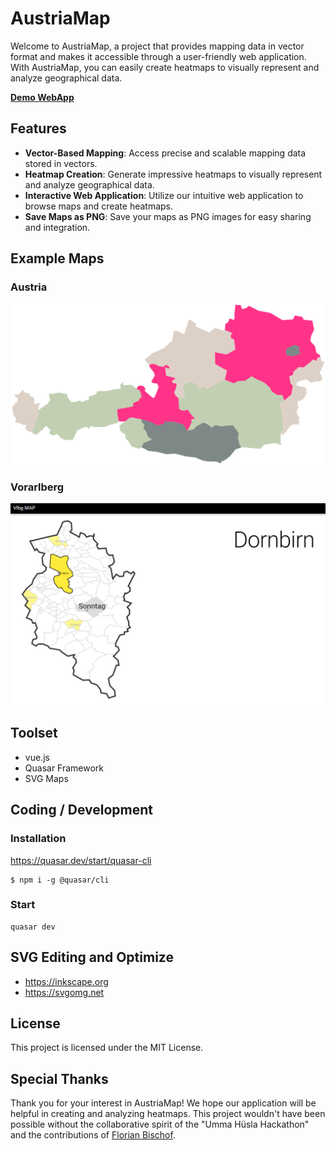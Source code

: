 # AustriaMap
Welcome to AustriaMap, a project that provides mapping data in vector format and makes it accessible through a user-friendly web application.
With AustriaMap, you can easily create heatmaps to visually represent and analyze geographical data.

**[Demo WebApp](https://tinohager.github.io/AustriaMap/)**

## Features

- **Vector-Based Mapping**: Access precise and scalable mapping data stored in vectors.
- **Heatmap Creation**: Generate impressive heatmaps to visually represent and analyze geographical data.
- **Interactive Web Application**: Utilize our intuitive web application to browse maps and create heatmaps.
- **Save Maps as PNG**: Save your maps as PNG images for easy sharing and integration.

## Example Maps

### Austria
![Austria Map](doc/austria_map.svg)

### Vorarlberg
![Vorarlberg Map](doc/preview.png)

## Toolset
- vue.js
- Quasar Framework
- SVG Maps

## Coding / Development

### Installation
https://quasar.dev/start/quasar-cli
```
$ npm i -g @quasar/cli
```

### Start
```
quasar dev
```

## SVG Editing and Optimize
- https://inkscape.org
- https://svgomg.net

## License
This project is licensed under the MIT License.

## Special Thanks
Thank you for your interest in AustriaMap! We hope our application will be helpful in creating and analyzing heatmaps.
This project wouldn't have been possible without the collaborative spirit of the "Umma Hüsla Hackathon" and the contributions of [Florian Bischof](https://github.com/Falke-Design).
